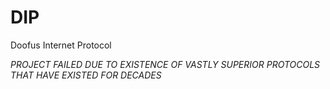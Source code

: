 # DIP
Doofus Internet Protocol

*PROJECT FAILED DUE TO EXISTENCE OF VASTLY SUPERIOR PROTOCOLS THAT HAVE EXISTED FOR DECADES*
